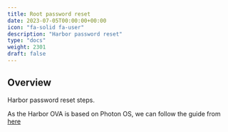 ```yaml
---
title: Root password reset
date: 2023-07-05T00:00:00+00:00
icon: "fa-solid fa-user"
description: "Harbor password reset"
type: "docs"
weight: 2301
draft: false
---
```


## Overview

Harbor password reset steps.

As the Harbor OVA is based on Photon OS, we can follow the guide from [here](https://github.com/vmware/photon/blob/master/docs/photon_troubleshoot/resetting-a-lost-root-password.md)

